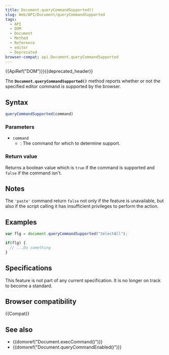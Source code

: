 ```yaml
---
title: Document.queryCommandSupported()
slug: Web/API/Document/queryCommandSupported
tags:
  - API
  - DOM
  - Document
  - Method
  - Reference
  - editor
  - Deprecated
browser-compat: api.Document.queryCommandSupported
---
```

{{ApiRef("DOM")}}{{deprecated_header}}

The **`Document.queryCommandSupported()`** method reports
whether or not the specified editor command is supported by the browser.

## Syntax

```js
queryCommandSupported(command)
```

### Parameters

- `command`
  - : The command for which to determine support.

### Return value

Returns a boolean value which is `true` if the command is supported
and `false` if the command isn't.

## Notes

The `'paste'` command return `false` not only if the feature is
unavailable, but also if the script calling it has insufficient privileges to perform
the action.

## Examples

```js
var flg = document.queryCommandSupported("SelectAll");

if(flg) {
  // ...Do something
}
```

## Specifications

This feature is not part of any current specification. It is no longer on track to become a standard.

## Browser compatibility

{{Compat}}

## See also

- {{domxref("Document.execCommand()")}}
- {{domxref("Document.queryCommandEnabled()")}}
